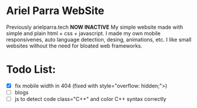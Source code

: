 # Ariel Parra WebSite
Previously arielparra.tech
**NOW INACTIVE**
My simple website made with simple and plain html + css + javascript.
I made my own mobile responsivenes, auto language detection, desing, animations, etc. 
I like small websites without the need for bloated web frameworks.

# Todo List:

- [x] fix mobile width in 404 (fixed with style="overflow: hidden;">)
- [ ] blogs
- [ ] js to detect code class="C++" and color C++ syntax correctly
